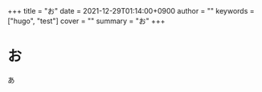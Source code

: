 +++
title = "お"
date = 2021-12-29T01:14:00+0900
author = ""
keywords = ["hugo", "test"]
cover = ""
summary = "お"
+++
# お
あ
